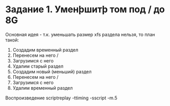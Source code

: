 # Задание 1. Уменþшитþ том под / до 8G

Основная идея - т.к. уменьшать размер xfs раздела нельзя, то план такой:

1. Cоздадим временный раздел
2. Перенесем на него /
3. Загрузимся с него
4. Удалим старый раздел
5. Создадим новый (меньший) раздел
6. Перенесем на него /
7. Загрузимся с него
8. Удалим временный раздел

Воспроизведение
    scriptreplay -ttiming -sscript -m.5
